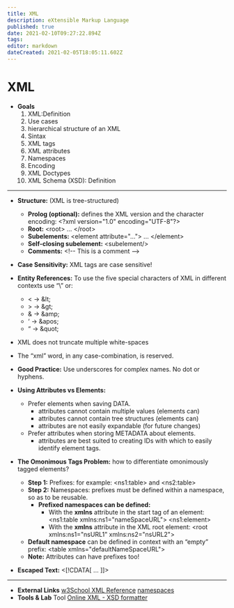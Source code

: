 ```yaml
---
title: XML
description: eXtensible Markup Language
published: true
date: 2021-02-10T09:27:22.894Z
tags: 
editor: markdown
dateCreated: 2021-02-05T18:05:11.602Z
---
```


# XML

- **Goals**
  1. XML:Definition
  2. Use cases 
  3. hierarchical structure of an XML 
  4. Sintax
  5. XML tags 
  6. XML attributes
  7. Namespaces
  8. Encoding
  9. XML Doctypes
  10. XML Schema (XSD): Definition

---

- **Structure:** (XML is tree-structured)
	- **Prolog (optional):** defines the XML version and the character encoding: 
		\<?xml version="1.0" encoding="UTF-8"?>
	- **Root:**	\<root> ... \</root>
	- **Subelements:** \<element attribute="..."> ... \</element>
	- **Self-closing subelement:** \<subelement/>
	- **Comments:** \<!-- This is a comment -->

- **Case Sensitivity:** XML tags are case sensitive!
- **Entity References:** To use the five special characters of XML in different contexts use “\” or:
	-	<	→	\&lt;
	-	\>	→	\&gt;
	- &	→	\&amp;
	- ‘	→	\&apos;
	- “	→	\&quot;
- XML does not truncate multiple white-spaces
- The “xml” word, in any case-combination, is reserved.
- **Good Practice:** Use underscores for complex names. No dot or hyphens.
- **Using Attributes vs Elements:**
	- Prefer elements when saving DATA.
		- attributes cannot contain multiple values (elements can)
		- attributes cannot contain tree structures (elements can)
		- attributes are not easily expandable (for future changes)
	- Prefer attributes when storing METADATA about elements.
		- attributes are best suited to creating IDs with which to easily identify element tags.
- **The Omonimous Tags Problem:** how to differentiate omonimously tagged elements?
	- **Step 1:** Prefixes: for example: \<ns1:table> and \<ns2:table>
	- **Step 2:** Namespaces: prefixes must be defined within a namespace, so as to be reusable.
		- **Prefixed namespaces can be defined:**
			- With the **xmlns** attribute in the start tag of an element:
				<ns1:table xmlns:ns1="nameSpaceURL">
				\<ns1:element>
			- With the **xmlns** attribute in the XML root element:
				\<root xmlns:ns1="nsURL1" xmlns:ns2="nsURL2">
   	- **Default namespace** can be defined in context with an “empty” prefix:
    	\<table xmlns="defaultNameSpaceURL">
	- **Note:** Attributes can have prefixes too!
- **Escaped Text:** <[!CDATA[ ... ]]>

---
- **External Links**
[w3School XML Reference](http://www.w3schools.com/xml/)
[namespaces](https://www.html.it/articoli/il-misterioso-mondo-dei-namespaces/)
- **Tools & Lab**
Tool [Online XML - XSD formatter](http://www.freeformatter.com/)

